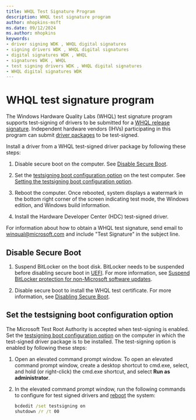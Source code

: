 ```yaml
---
title: WHQL Test Signature Program
description: WHQL test signature program
author: mhopkins-msft
ms.date: 09/12/2024
ms.author: mhopkins
keywords:
- driver signing WDK , WHQL digital signatures
- signing drivers WDK , WHQL digital signatures
- digital signatures WDK , WHQL
- signatures WDK , WHQL
- test signing drivers WDK , WHQL digital signatures
- WHQL digital signatures WDK
---
```


# WHQL test signature program

The Windows Hardware Quality Labs (WHQL) test signature program supports test-signing of drivers to be submitted for a [WHQL release signature](whql-release-signature.md). Independent hardware vendors (IHVs) participating in this program can submit [driver packages](driver-packages.md) to be test-signed.

Install a driver from a WHQL test-signed driver package by following these steps:

1. Disable secure boot on the computer. See [Disable Secure Boot](#disable-secure-boot).

1. Set the [testsigning boot configuration option](the-testsigning-boot-configuration-option.md) on the test computer. See [Setting the testsigning boot configuration option](#setting-the-testsigning-boot-configuration-option).

1. Reboot the computer. Once rebooted, system displays a watermark in the bottom right corner of the screen indicating test mode, the Windows edition, and Windows build information.

1. Install the Hardware Developer Center (HDC) test-signed driver.

For information about how to obtain a WHQL test signature, send email to <winqual@microsoft.com> and include "Test Signature" in the subject line.

## Disable Secure Boot

1. Suspend BitLocker on the boot disk. BitLocker needs to be suspended before disabling secure boot in [UEFI](../bringup/uefi-in-windows.md). For more information, see [Suspend BitLocker protection for non-Microsoft software updates](/troubleshoot/windows-client/windows-security/suspend-bitlocker-protection-non-microsoft-updates).

1. Disable secure boot to install the WHQL test certificate. For more information, see [Disabling Secure Boot](/windows-hardware/manufacture/desktop/disabling-secure-boot).

## Set the testsigning boot configuration option

The Microsoft Test Root Authority is accepted when test-signing is enabled. Set the [testsigning boot configuration option](the-testsigning-boot-configuration-option.md) on the computer in which the test-signed driver package is to be installed. The test-signing option is enabled by following these steps:

1. Open an elevated command prompt window. To open an elevated command prompt window, create a desktop shortcut to cmd.exe, select, and hold (or right-click) the cmd.exe shortcut, and select **Run as administrator**.

1. In the elevated command prompt window, run the following commands to configure for test signed drivers and [reboot](/windows-server/administration/windows-commands/shutdown) the system:

   ```cmd
   bcdedit /set testsigning on
   shutdown /r /t 00
   ```
